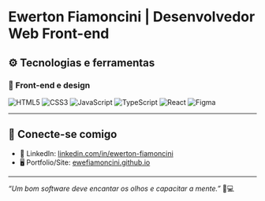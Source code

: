 # Ewerton Fiamoncini | Desenvolvedor Web Front-end

## ⚙️ Tecnologias e ferramentas

### 🎨 Front-end e design
![HTML5](https://img.shields.io/badge/HTML5-E34F26?style=for-the-badge&logo=html5&logoColor=white)
![CSS3](https://img.shields.io/badge/CSS3-1572B6?style=for-the-badge&logo=css3&logoColor=white)
![JavaScript](https://img.shields.io/badge/JavaScript-F7DF1E?style=for-the-badge&logo=javascript&logoColor=black)
![TypeScript](https://img.shields.io/badge/TypeScript-007ACC?style=for-the-badge&logo=typescript&logoColor=white)
![React](https://img.shields.io/badge/React-61DAFB?style=for-the-badge&logo=react&logoColor=black)
![Figma](https://img.shields.io/badge/Figma-F24E1E?style=for-the-badge&logo=figma&logoColor=white)

---

## 📲 Conecte-se comigo

- 💼 LinkedIn: [linkedin.com/in/ewerton-fiamoncini](https://www.linkedin.com/in/ewerton-fiamoncini/)
- 🖥️ Portfolio/Site: [ewefiamoncini.github.io](https://ewefiamoncini.github.io/portfolio/)

---

_“Um bom software deve encantar os olhos e capacitar a mente.”_ 🎨💻  
